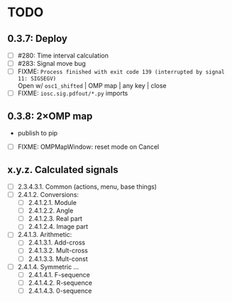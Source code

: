 # TODO

## 0.3.7: Deploy
- [ ] #280: Time interval calculation
- [ ] #283: Signal move bug
- [ ] FIXME: `Process finished with exit code 139 (interrupted by signal 11: SIGSEGV)`  
   Open w/ `osc1_shifted` | OMP map | any key | close
- [ ] FIXME: `iosc.sig.pdfout/*.py` imports

## 0.3.8: 2&times;OMP map
- publish to pip
- [ ] FIXME: OMPMapWindow: reset mode on Cancel

## x.y.z. Calculated signals
- [ ] 2.3.4.3.1. Common (actions, menu, base things)
- [ ] 2.4.1.2. Conversions:
  + [ ] 2.4.1.2.1. Module
  + [ ] 2.4.1.2.2. Angle
  + [ ] 2.4.1.2.3. Real part
  + [ ] 2.4.1.2.4. Image part
- [ ] 2.4.1.3. Arithmetic:
  + [ ] 2.4.1.3.1. Add-cross
  + [ ] 2.4.1.3.2. Mult-cross
  + [ ] 2.4.1.3.3. Mult-const
- [ ] 2.4.1.4. Symmetric &hellip;
  - [ ] 2.4.1.4.1. F-sequence
  - [ ] 2.4.1.4.2. R-sequence
  - [ ] 2.4.1.4.3. 0-sequence

